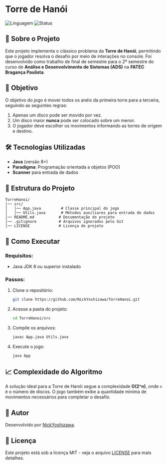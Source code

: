 # Torre de Hanói

![Linguagem](https://img.shields.io/badge/Linguagem-Java-blue)
![Status](https://img.shields.io/badge/Status-Conclu%C3%ADdo-green)

## 📌 Sobre o Projeto
Este projeto implementa o clássico problema da **Torre de Hanói**, permitindo que o jogador resolva o desafio por meio de interações no console. Foi desenvolvido como trabalho de final de semestre para o 2º semestre do curso de **Análise e Desenvolvimento de Sistemas (ADS)** na **FATEC Bragança Paulista**.

## 🎯 Objetivo
O objetivo do jogo é mover todos os anéis da primeira torre para a terceira, seguindo as seguintes regras:
1. Apenas um disco pode ser movido por vez.
2. Um disco maior **nunca** pode ser colocado sobre um menor.
3. O jogador deve escolher os movimentos informando as torres de origem e destino.

## 🛠️ Tecnologias Utilizadas
- **Java** (versão 8+)
- **Paradigma**: Programação orientada a objetos (POO)
- **Scanner** para entrada de dados

## 📂 Estrutura do Projeto
```
TorreHanoi/
│── src/
│   │── App.java         # Classe principal do jogo
│   │── Utils.java       # Métodos auxiliares para entrada de dados
│── README.md           # Documentação do projeto
│── .gitignore          # Arquivos ignorados pelo Git
│── LICENSE             # Licença do projeto
```

## 🚀 Como Executar
### Requisitos:
- Java JDK 8 ou superior instalado

### Passos:
1. Clone o repositório:
   ```bash
   git clone https://github.com/NickYoshizawa/TorreHanoi.git
   ```
2. Acesse a pasta do projeto:
   ```bash
   cd TorreHanoi/src
   ```
3. Compile os arquivos:
   ```bash
   javac App.java Utils.java
   ```
4. Execute o jogo:
   ```bash
   java App
   ```

## 📈 Complexidade do Algoritmo
A solução ideal para a Torre de Hanói segue a complexidade **O(2^n)**, onde `n` é o número de discos. O jogo também exibe a quantidade mínima de movimentos necessários para completar o desafio.

## 📌 Autor
Desenvolvido por [NickYoshizawa](https://github.com/NickYoshizawa).

## 📜 Licença
Este projeto está sob a licença MIT - veja o arquivo [LICENSE](LICENSE) para mais detalhes.
